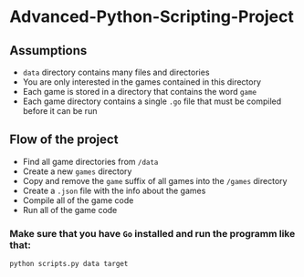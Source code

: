 # Advanced-Python-Scripting-Project

## Assumptions

* `data` directory contains many files and directories
* You are only interested in the games contained in this directory
* Each game is stored in a directory that contains the word `game`
* Each game directory contains a single `.go` file that must be compiled before it can be run

## Flow of the project

* Find all game directories from `/data`
* Create a new `games` directory
* Copy and remove the `game` suffix of all games into the `/games` directory
* Create a `.json` file with the info about the games
* Compile all of the game code
* Run all of the game code

### Make sure that you have `Go` installed and run the programm like that:

```sh
python scripts.py data target
```
